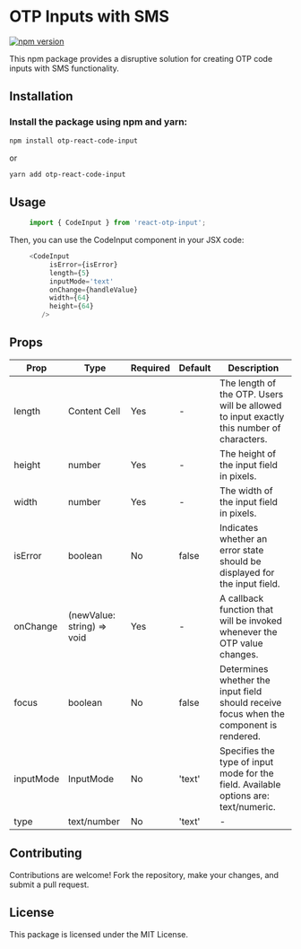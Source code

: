 # OTP Inputs with SMS

[![npm version](https://badge.fury.io/js/otp-react-code-input.svg)](https://badge.fury.io/js/otp-react-code-input)

This npm package provides a disruptive solution for creating OTP code inputs with SMS functionality.

## Installation

### Install the package using npm and yarn:

```bash
npm install otp-react-code-input
```

or

```bash
yarn add otp-react-code-input
```
## Usage
 
```javascript
     import { CodeInput } from 'react-otp-input';
```
Then, you can use the CodeInput component in your JSX code:

```javascript
     <CodeInput
          isError={isError}
          length={5}
          inputMode='text'
          onChange={handleValue}
          width={64}
          height={64}
        />
```

## Props 

| Prop  | Type | Required | Default | Description |
| ------------- | ------------- | ------------- | ------------- | ------------- |
| length  | Content Cell  | Yes | - | The length of the OTP. Users will be allowed to input exactly this number of characters. |
| height  | number  | Yes | - | The height of the input field in pixels. |
| width  | number  | Yes | - | The width of the input field in pixels. |
| isError  | boolean  | No | false | Indicates whether an error state should be displayed for the input field. |
| onChange  | (newValue: string) => void  | Yes | - | A callback function that will be invoked whenever the OTP value changes. |
| focus  | boolean  | No | false | Determines whether the input field should receive focus when the component is rendered. | 
| inputMode  | InputMode | No | 'text' | Specifies the type of input mode for the field. Available options are: text/numeric. |
| type | text/number | No | 'text' | -


## Contributing
Contributions are welcome! Fork the repository, make your changes, and submit a pull request.


## License
This package is licensed under the MIT License.
